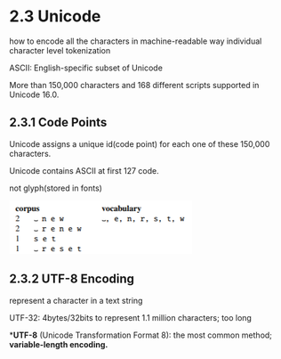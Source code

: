 # 2.3 Unicode
how to encode all the characters in machine-readable way
individual character level tokenization

ASCII: English-specific subset of Unicode

More than 150,000 characters and 168 different scripts supported in Unicode 16.0.

## 2.3.1 Code Points

Unicode assigns a unique id(code point) for each one of these 150,000 characters.

Unicode contains ASCII at first 127 code.

not glyph(stored in fonts)

![ ](images/step1.png)

## 2.3.2 UTF-8 Encoding

represent a character in a text string

UTF-32: 4bytes/32bits to represent 1.1 million characters; too long

***UTF-8** (Unicode Transformation Format 8): the most common method; **variable-length encoding.**
